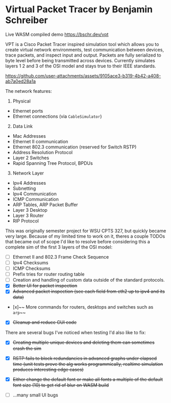 # Virtual Packet Tracer by Benjamin Schreiber

Live WASM compiled demo https://bschr.dev/vpt

VPT is a Cisco Packet Tracer inspired simulation tool which allows you to create virtual network environments, test communication between devices, trace packets, and inspect input and output.
Packets are fully serialized to byte level before being transmitted across devices. Currently simulates layers 1 2 and 3 of the OSI model and stays true to their IEEE standards.

https://github.com/user-attachments/assets/9105ace3-b319-4b42-a408-ab7a0ed28a1a

The network features:

1. Physical
- Ethernet ports
- Ethernet connections (via `CableSimulator`)

2. Data Link
- Mac Addresses
- Ethernet II communication
- Ethernet 802.3 communication (reserved for Switch RSTP)
- Address Resolution Protocol
- Layer 2 Switches
- Rapid Spanning Tree Protocol, BPDUs

3. Network Layer
- Ipv4 Addresses
- Subnetting
- Ipv4 Communication
- ICMP Communication
- ARP Tables, ARP Packet Buffer
- Layer 3 Desktop
- Layer 3 Router
- RIP Protocol

This was originally semester project for WSU CPTS 327, but quickly became very large. Because of my limited time to work on it, theres a couple TODOs that became out of scope I'd like to resolve before considering this a complete sim of the first 3 layers of the OSI model:
- [ ] Ethernet II and 802.3 Frame Check Sequence
- [ ] Ipv4 Checksums
- [ ] ICMP Checksums
- [ ] Prefix tries for router routing table
- [ ] Creation and handling of custom data outside of the standard protocols.
- [x] ~~Better UI for packet inspection~~
- [x] ~~Advanced packet inspection (see each field from eth2 up to ipv4 and its data)~~
- [x]~~ More commands for routers, desktops and switches such as `arp`~~
- [x] ~~Cleanup and reduce GUI code~~

There are several bugs I've noticed when testing I'd also like to fix:
- [x] ~~Creating multiple unique devices and deleting them can sometimes crash the sim~~
- [x] ~~RSTP fails to block redundancies in advanced graphs under elapsed time (unit tests prove the alg works programmically, realtime simulation produces interesting edge cases)~~
- [x] ~~Either change the default font or make all fonts a multiple of the default font size (10) to get rid of blur on WASM build~~
- [ ] ...many small UI bugs



